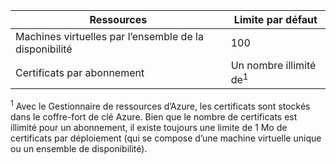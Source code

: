 Ressources|Limite par défaut
---|---
Machines virtuelles par l’ensemble de la disponibilité | 100 
Certificats par abonnement|Un nombre illimité de<sup>1</sup>

<sup>1</sup> Avec le Gestionnaire de ressources d’Azure, les certificats sont stockés dans le coffre-fort de clé Azure. Bien que le nombre de certificats est illimité pour un abonnement, il existe toujours une limite de 1 Mo de certificats par déploiement (qui se compose d’une machine virtuelle unique ou un ensemble de disponibilité).
